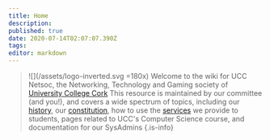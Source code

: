 ```yaml
---
title: Home
description: 
published: true
date: 2020-07-14T02:07:07.390Z
tags: 
editor: markdown
---
```




> ![](/assets/logo-inverted.svg =180x)
> Welcome to the wiki for UCC Netsoc, the Networking, Technology and Gaming society of [University College Cork](https://www.ucc.ie)
> This resource is maintained by our committee (and you!), and covers a wide spectrum of topics, including our [history](/about/history), our [constitution](/about/constitution), how to use the [services](/services/tutorial) we provide to students, pages related to UCC's Computer Science course, and documentation for our SysAdmins
> {.is-info}

